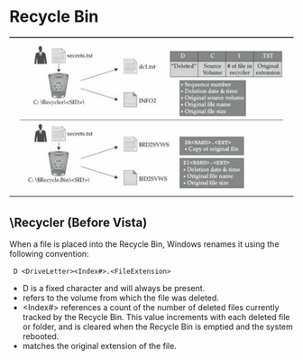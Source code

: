 # Recycle Bin

![Recycle bin behavior between Windows XP, 2003 \(Upper\) and Windows Vista, 7 \(Below\)](../.gitbook/assets/image%20%28102%29.png)

## \Recycler (Before Vista) 
When a file is placed into the Recycle Bin, Windows renames it using the following convention:
```
 D <DriveLetter><Index#>.<FileExtension>
```

* D is a fixed character and will always be present.
* <DriveLetter> refers to the volume from which the file was deleted.
* <Index#> references a count of the number of deleted files currently tracked by the Recycle Bin. This value increments with each deleted file or folder, and is cleared when the Recycle Bin is emptied and the system rebooted.
* <FileExtension> matches the original extension of the file.
